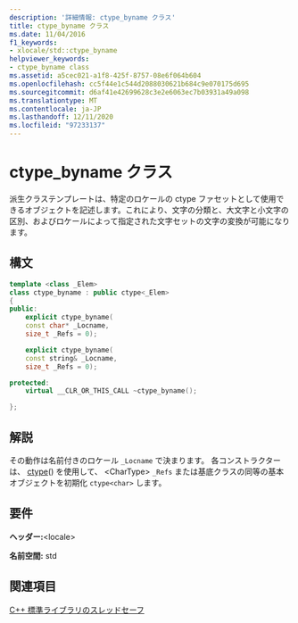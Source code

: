 ```yaml
---
description: '詳細情報: ctype_byname クラス'
title: ctype_byname クラス
ms.date: 11/04/2016
f1_keywords:
- xlocale/std::ctype_byname
helpviewer_keywords:
- ctype_byname class
ms.assetid: a5cec021-a1f8-425f-8757-08e6f064b604
ms.openlocfilehash: cc5f44e1c544d2088030621b684c9e070175d695
ms.sourcegitcommit: d6af41e42699628c3e2e6063ec7b03931a49a098
ms.translationtype: MT
ms.contentlocale: ja-JP
ms.lasthandoff: 12/11/2020
ms.locfileid: "97233137"
---
```

# <a name="ctype_byname-class"></a>ctype_byname クラス

派生クラステンプレートは、特定のロケールの ctype ファセットとして使用できるオブジェクトを記述します。これにより、文字の分類と、大文字と小文字の区別、およびロケールによって指定された文字セットの文字の変換が可能になります。

## <a name="syntax"></a>構文

```cpp
template <class _Elem>
class ctype_byname : public ctype<_Elem>
{
public:
    explicit ctype_byname(
    const char* _Locname,
    size_t _Refs = 0);

    explicit ctype_byname(
    const string& _Locname,
    size_t _Refs = 0);

protected:
    virtual __CLR_OR_THIS_CALL ~ctype_byname();

};
```

## <a name="remarks"></a>解説

その動作は名前付きのロケール `_Locname` で決まります。 各コンストラクターは、 [ctype](../standard-library/ctype-class.md)() を使用して、 \<CharType> `_Refs` または基底クラスの同等の基本オブジェクトを初期化 `ctype<char>` します。

## <a name="requirements"></a>要件

**ヘッダー:**\<locale>

**名前空間:** std

## <a name="see-also"></a>関連項目

[C++ 標準ライブラリのスレッドセーフ](../standard-library/thread-safety-in-the-cpp-standard-library.md)
